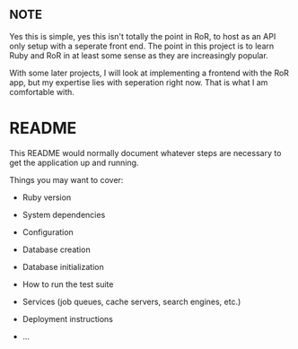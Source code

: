 ## NOTE
Yes this is simple, yes this isn't totally the point in RoR, to host as an API only setup with a seperate front end. The point in this project is to learn Ruby and RoR in at least some sense as they are increasingly popular.

With some later projects, I will look at implementing a frontend with the RoR app, but my expertise lies with seperation right now. That is what I am comfortable with.

# README
This README would normally document whatever steps are necessary to get the
application up and running.

Things you may want to cover:

* Ruby version

* System dependencies

* Configuration

* Database creation

* Database initialization

* How to run the test suite

* Services (job queues, cache servers, search engines, etc.)

* Deployment instructions

* ...
